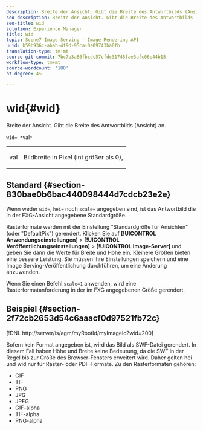 ```yaml
---
description: Breite der Ansicht. Gibt die Breite des Antwortbilds (Ansicht) an.
seo-description: Breite der Ansicht. Gibt die Breite des Antwortbilds (Ansicht) an.
seo-title: wid
solution: Experience Manager
title: wid
topic: Scene7 Image Serving - Image Rendering API
uuid: b59b936c-abab-4f9d-95ca-0a09743ba0fb
translation-type: tm+mt
source-git-commit: 7bc7b3a86fbcdc57cfdc31745fae3afc06e44b15
workflow-type: tm+mt
source-wordcount: '188'
ht-degree: 4%

---
```



# wid{#wid}

Breite der Ansicht. Gibt die Breite des Antwortbilds (Ansicht) an.

`wid= *`val`*`

<table id="simpletable_8229FEFB366F4A799C206FD3E3C601BA"> 
 <tr class="strow"> 
  <td class="stentry"> <p><span class="codeph"> <span class="varname"> val</span></span> </p> </td> 
  <td class="stentry"> <p>Bildbreite in Pixel (int größer als 0), </p></td> 
 </tr> 
</table>

## Standard {#section-830bae0b6bac440098444d7cdcb23e2e}

Wenn weder `wid=`, `hei=` noch `scale=` angegeben sind, ist das Antwortbild die in der FXG-Ansicht angegebene Standardgröße.

Rasterformate werden mit der Einstellung &quot;Standardgröße für Ansichten&quot;(oder &quot;DefaultPix&quot;) gerendert. Klicken Sie auf **[!UICONTROL Anwendungseinstellungen]** > **[!UICONTROL Veröffentlichungseinstellungen]** > **[!UICONTROL Image-Server]** und geben Sie dann die Werte für Breite und Höhe ein. Kleinere Größen bieten eine bessere Leistung. Sie müssen Ihre Einstellungen speichern und eine Image Serving-Veröffentlichung durchführen, um eine Änderung anzuwenden.

Wenn Sie einen Befehl `scale=1` anwenden, wird eine Rasterformatanforderung in der im FXG angegebenen Größe gerendert.

## Beispiel {#section-2f72cb2653d54c6aaacf0d97521fb72c}

[!DNL http://server/is/agm/myRootId/myImageId?wid=200]

Sofern kein Format angegeben ist, wird das Bild als SWF-Datei gerendert. In diesem Fall haben Höhe und Breite keine Bedeutung, da die SWF in der Regel bis zur Größe des Browser-Fensters erweitert wird. Daher gelten hei und wid nur für Raster- oder PDF-Formate. Zu den Rasterformaten gehören:

* GIF
* TIF
* PNG
* JPG
* JPEG
* GIF-alpha
* TIF-alpha
* PNG-alpha

